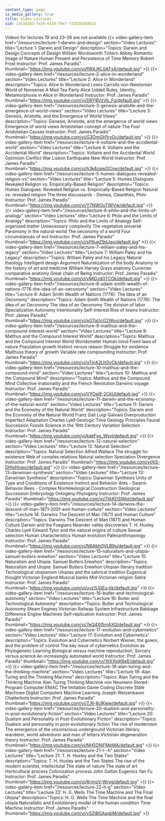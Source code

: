 ```yaml
---
content_type: page
is_media_gallery: true
title: Video Lectures
uid: 13ca8103-fe26-e124-79e7-f3255920d01d
---
```


Videos for lectures 19 and 23–26 are not available.{{< video-gallery-item href="/resources/lecture-1-darwin-and-design" section="Video Lectures" title="Lecture 1: Darwin and Design" description="Topics: Darwin and Design Concepts of Design William Wordsworth Tintern Abbey Romantic Image of Nature Human Present and Persistence of Time Memory Robert Frost Instructor: Prof. James Paradis" thumbnail="https://img.youtube.com/vi/fW4JKL0AFxA/default.jpg" >}} {{< video-gallery-item href="/resources/lecture-2-alice-in-wonderland" section="Video Lectures" title="Lecture 2: Alice in Wonderland" description="Topics: Alice In Wonderland Lewis Carrolls non-Newtonian World of Nonsense A Mad Tea Party Alice Liddell Rules, Identity, Metamorphosis in Alice in Wonderland Instructor: Prof. James Paradis" thumbnail="https://img.youtube.com/vi/DRYBVzVb_Fg/default.jpg" >}} {{< video-gallery-item href="/resources/lecture-3-genesis-aristotle-and-the-emergence-of-world-views" section="Video Lectures" title="Lecture 3: Genesis, Aristotle, and the Emergence of World Views" description="Topics: Genesis, Aristotle, and the emergence of world views  Emergence of world views Aristotelian concept of nature The Four Aristotelian Causes  Instructor: Prof. James Paradis" thumbnail="https://img.youtube.com/vi/G3OmGH1rvGc/default.jpg" >}} {{< video-gallery-item href="/resources/lecture-4-voltaire-and-the-accidental-world" section="Video Lectures" title="Lecture 4: Voltaire and the Accidental World" description="Topics: Voltaire and the Accidental World Optimism Conflict War Lisbon Earthquake New World Instructor: Prof. James Paradis" thumbnail="https://img.youtube.com/vi/h3k4oawOCnw/default.jpg" >}} {{< video-gallery-item href="/resources/lecture-5-humes-dialogues-revealed-religion-vs" section="Video Lectures" title="Lecture 5: Humes Dialogues: Revealed Religion vs. Empirically-Based Religion" description="Topics: Humes Dialogues: Revealed Religion vs. Empirically-Based Religion Natural vs. revealed religion The three discussants - Demea, Cleanthes, Philo Instructor: Prof. James Paradis" thumbnail="https://img.youtube.com/vi/Y7NWOuTjWVw/default.jpg" >}} {{< video-gallery-item href="/resources/lecture-6-philo-and-the-limits-of-analogy" section="Video Lectures" title="Lecture 6: Philo and the Limits of Analogy" description="Topics: Philo and the Limits of Analogy  Self-organized matter Unnecessary complexity The vegetative universe Parsimony in the natural world The oeconomy of a world Four circumstances of evil  Instructor: Prof. James Paradis" thumbnail="https://img.youtube.com/vi/sP6ueZ9dJqo/default.jpg" >}} {{< video-gallery-item href="/resources/lecture-7-william-paley-and-his-legacy" section="Video Lectures" title="Lecture 7: William Paley and his Legacy" description="Topics: William Paley and his Legacy Natural theology Intelligent design Argument Naturalization of the body Anatomy in the history of art and medicine William Harvey Grays anatomy Cuvierian comparative anatomy Great chain of Being Instructor: Prof. James Paradis" thumbnail="https://img.youtube.com/vi/yMjDJdGTCOk/default.jpg" >}} {{< video-gallery-item href="/resources/lecture-8-adam-smith-wealth-of-nations-1776-the-idea-of-an-oeconomy" section="Video Lectures" title="Lecture 8: Adam Smith Wealth of Nations (1776): The Idea of an Oeconomy" description="Topics: Adam Smith Wealth of Nations (1776): The idea of an Oeconomy The idea of an Oeconomy The division of labor Specialization Autonomy Intentionality Self-Interest Rise of towns Instructor: Prof. James Paradis" thumbnail="https://img.youtube.com/vi/pGTaUcG2Woo/default.jpg" >}} {{< video-gallery-item href="/resources/lecture-9-malthus-and-the-compound-interest-world" section="Video Lectures" title="Lecture 9: Malthus and the Compound Interest World" description="Topics: Malthus and the Compound Interest World Worldometer Human mind Fixed laws of nature Population growth Instinct versus reason Struggle for existence Malthuss theory of growth Variable rate compounding Instructor: Prof. James Paradis" thumbnail="https://img.youtube.com/vi/qTmA2LH2vCk/default.jpg" >}} {{< video-gallery-item href="/resources/lecture-10-malthus-and-the-compound-mind" section="Video Lectures" title="Lecture 10: Malthus and the Compound Mind" description="Topics: Malthus and the Compound Mind  Collective irrationality and the French Revolution Darwins voyage  Instructor: Prof. James Paradis" thumbnail="https://img.youtube.com/vi/VYOaj9-2CkU/default.jpg" >}} {{< video-gallery-item href="/resources/lecture-11-darwin-and-the-economy-of-the-natural-world" section="Video Lectures" title="Lecture 11: Darwin and the Economy of the Natural World" description="Topics: Darwin and the Economy of the Natural World  Franz Gall Luigi Galvani Overproduction Imperfect Adaptation Charles Lyell Geologic Time Geology Principles Faunal Succession Fossils Science in the 19th Century Variation Selection  Instructor: Prof. James Paradis" thumbnail="https://img.youtube.com/vi/kakFvp_WsvI/default.jpg" >}} {{< video-gallery-item href="/resources/lecture-12-natural-selection" section="Video Lectures" title="Lecture 12: Natural Selection" description="Topics: Natural Selection  Alfred Wallace The struggle for existence Web of complex relations Natural selection Speciation Divergence  Instructor: Prof. James Paradis" thumbnail="https://img.youtube.com/vi/KS-DHlqHcwo/default.jpg" >}} {{< video-gallery-item href="/resources/lecture-13-darwinian-synthesis" section="Video Lectures" title="Lecture 13: Darwinian Synthesis" description="Topics: Darwinian Synthesis  Unity of Type and Conditions of Existence Instinct and Behavior Ants - Swarm Behavior Bees - Complex Nonteleological Construction Geological Succession Embryology Ontogeny Phylogeny  Instructor: Prof. James Paradis" thumbnail="https://img.youtube.com/vi/7iIkKOSlWoI/default.jpg" >}} {{< video-gallery-item href="/resources/lecture-14-darwins-the-descent-of-man-1871-200f-and-human-culture" section="Video Lectures" title="Lecture 14: Darwins The Descent of Man (1871)‏ and Human Culture" description="Topics: Darwins The Descent of Man (1871)‏ and Human Culture  Darwin and the Fuegians Neander valley discoveries T. H. Huxley Charles Lyell Edward Tylor and the natural origins of culture Sexual selection Human characteristics Human evolution Paleoanthropology  Instructor: Prof. James Paradis" thumbnail="https://img.youtube.com/vi/N6AbhOVLB9s/default.jpg" >}} {{< video-gallery-item href="/resources/lecture-15-naturalism-and-utopia-samuel-butlers-erewhon" section="Video Lectures" title="Lecture 15: Naturalism and Utopia: Samuel Butlers Erewhon" description="Topics: Naturalism and Utopia: Samuel Butlers Erewhon  Utopian literary tradition Technological utopianism Utopias and the satirical tradition Eugenical thought Victorian England Musical banks Mid-Victorian religion Satire  Instructor: Prof. James Paradis" thumbnail="https://img.youtube.com/vi/uyz1UQEu-kk/default.jpg" >}} {{< video-gallery-item href="/resources/lecture-16-butler-and-technological-autonomy" section="Video Lectures" title="Lecture 16: Butler and Technological Autonomy" description="Topics: Butler and Technological Autonomy  Steam Engines Victorian Railway System Infrastructure Babbage Difference Engine Machines Self-replication  Instructor: Prof. James Paradis" thumbnail="https://img.youtube.com/vi/7eQ4Xt5mAXQ/default.jpg" >}} {{< video-gallery-item href="/resources/lecture-17-evolution-and-cybernetics" section="Video Lectures" title="Lecture 17: Evolution and Cybernetics" description="Topics: Evolution and Cybernetics Norbert Wiener, the golem, and the problem of control The key issue of cybernetics Evolution as Phylogenetic Learning Biological versus machine reproduction, Sorcery versus science An increasingly automated world Instructor: Prof. James Paradis" thumbnail="https://img.youtube.com/vi/1ItXXlqK6eE/default.jpg" >}} {{< video-gallery-item href="/resources/lecture-18-alan-turing-and-the-thinking-machine" section="Video Lectures" title="Lecture 18: Alan Turing and the Thinking Machine" description="Topics: Alan Turing and the Thinking Machine Alan Turing Thinking Machine von Neumann Stored-Program Computer ENIAC The Imitation Game Coding Discrete State Machines Digital Computers Machine Learning Joseph Weizenbaum Chatterbots Instructor: Prof. James Paradis" thumbnail="https://img.youtube.com/vi/7_N-8cIKjew/default.jpg" >}} {{< video-gallery-item href="/resources/lecture-20-dualism-and-personality-in-post-evolutionary-fiction" section="Video Lectures" title="Lecture 20: Dualism and Personality in Post-Evolutionary Fiction" description="Topics: Dualism and personality in post-evolutionary fiction  The rise of modernism The emergence of the unconscious underground Victorian literary wanderer, world adventurer and man of letters Victorian degeneration theory  Instructor: Prof. James Paradis" thumbnail="https://img.youtube.com/vi/NH5DNjFMpWA/default.jpg" >}} {{< video-gallery-item href="/resources/lecture-21-t--h" section="Video Lectures" title="Lecture 21: T. H. Huxley and the Two States" description="Topics: T. H. Huxley and the Two States  The rise of the modern scientist, intellectutal The state of nature The state of art Horticultural process Colonization process John Galton Eugenics Yan Fu  Instructor: Prof. James Paradis" thumbnail="https://img.youtube.com/vi/6rjmzV-Wrvg/default.jpg" >}} {{< video-gallery-item href="/resources/lecture-22-h-g" section="Video Lectures" title="Lecture 22: H. G. Wells The Time Machine and The Final Utopia" description="Topics: H. G. Wells The Time Machine and the final utopia Naturalistic and Evolutionary model of the human condition Time Machine Instructor: Prof. James Paradis" thumbnail="https://img.youtube.com/vi/ySZtBGAaqbM/default.jpg" >}}